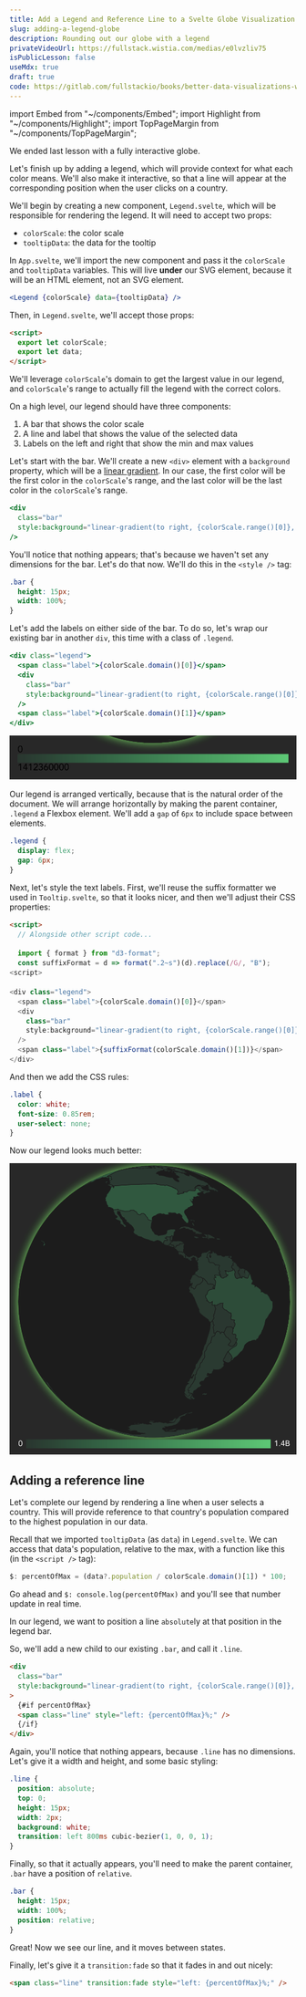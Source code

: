```yaml
---
title: Add a Legend and Reference Line to a Svelte Globe Visualization
slug: adding-a-legend-globe
description: Rounding out our globe with a legend
privateVideoUrl: https://fullstack.wistia.com/medias/e0lvzliv75
isPublicLesson: false
useMdx: true
draft: true
code: https://gitlab.com/fullstackio/books/better-data-visualizations-with-svelte/-/tree/master/course/code/03/07?ref_type=heads
---
```


import Embed from "~/components/Embed";
import Highlight from "~/components/Highlight";
import TopPageMargin from "~/components/TopPageMargin";

<TopPageMargin />

We ended last lesson with a fully interactive globe.

<Embed title="nrbxgc" module="03" lesson="06" />

Let's finish up by adding a legend, which will provide context for what each color means. We'll also make it interactive, so that a line will appear at the corresponding position when the user clicks on a country.

We'll begin by creating a new component, `Legend.svelte`, which will be responsible for rendering the legend. It will need to accept two props:

- `colorScale`: the color scale
- `tooltipData`: the data for the tooltip

In `App.svelte`, we'll import the new component and pass it the `colorScale` and `tooltipData` variables. This will live **under** our SVG element, because it will be an HTML element, not an SVG element.

```jsx
<Legend {colorScale} data={tooltipData} />
```

Then, in `Legend.svelte`, we'll accept those props:

```html
<script>
  export let colorScale;
  export let data;
</script>
```

We'll leverage `colorScale`'s domain to get the largest value in our legend, and `colorScale`'s range to actually fill the legend with the correct colors.

On a high level, our legend should have three components:

1. A bar that shows the color scale
2. A line and label that shows the value of the selected data
3. Labels on the left and right that show the min and max values

Let's start with the bar. We'll create a new `<div>` element with a `background` property, which will be a [linear gradient](https://developer.mozilla.org/en-US/docs/Web/CSS/gradient/linear-gradient). In our case, the first color will be the first color in the `colorScale`'s range, and the last color will be the last color in the `colorScale`'s range.

```jsx
<div
  class="bar"
  style:background="linear-gradient(to right, {colorScale.range()[0]}, {colorScale.range()[1]})"
/>
```

You'll notice that nothing appears; that's because we haven't set any dimensions for the bar. Let's do that now. We'll do this in the `<style />` tag:

```css
.bar {
  height: 15px;
  width: 100%;
}
```

Let's add the labels on either side of the bar. To do so, let's wrap our existing bar in another `div`, this time with a class of `.legend`.

```jsx
<div class="legend">
  <span class="label">{colorScale.domain()[0]}</span>
  <div
    class="bar"
    style:background="linear-gradient(to right, {colorScale.range()[0]}, {colorScale.range()[1]})"
  />
  <span class="label">{colorScale.domain()[1]}</span>
</div>
```

![](./public/assets/legend-vertical.png)

Our legend is arranged vertically, because that is the natural order of the document. We will arrange horizontally by making the parent container, `.legend` a Flexbox element. We'll add a `gap` of `6px` to include space between elements.

```css
.legend {
  display: flex;
  gap: 6px;
}
```

Next, let's style the text labels. First, we'll reuse the suffix formatter we used in `Tooltip.svelte`, so that it looks nicer, and then we'll adjust their CSS properties:

```html
<script>
  // Alongside other script code...

  import { format } from "d3-format";
  const suffixFormat = d => format(".2~s")(d).replace(/G/, "B");
<script>

<div class="legend">
  <span class="label">{colorScale.domain()[0]}</span>
  <div
    class="bar"
    style:background="linear-gradient(to right, {colorScale.range()[0]}, {colorScale.range()[1]})"
  />
  <span class="label">{suffixFormat(colorScale.domain()[1])}</span>
</div>
```

And then we add the CSS rules:

```css
.label {
  color: white;
  font-size: 0.85rem;
  user-select: none;
}
```

Now our legend looks much better:

![](./public/assets/legend-styled.png)

## Adding a reference line

Let's complete our legend by rendering a line when a user selects a country. This will provide reference to that country's population compared to the highest population in our data.

Recall that we imported `tooltipData` (as `data`) in `Legend.svelte`. We can access that data's population, relative to the max, with a function like this (in the `<script />` tag):

```js
$: percentOfMax = (data?.population / colorScale.domain()[1]) * 100;
```

Go ahead and `$: console.log(percentOfMax)` and you'll see that number update in real time.

In our legend, we want to position a line `absolute`ly at that position in the legend bar.

So, we'll add a new child to our existing `.bar`, and call it `.line`.

```html
<div
  class="bar"
  style:background="linear-gradient(to right, {colorScale.range()[0]}, {colorScale.range()[1]})"
>
  {#if percentOfMax}
  <span class="line" style="left: {percentOfMax}%;" />
  {/if}
</div>
```

Again, you'll notice that nothing appears, because `.line` has no dimensions. Let's give it a width and height, and some basic styling:

```css
.line {
  position: absolute;
  top: 0;
  height: 15px;
  width: 2px;
  background: white;
  transition: left 800ms cubic-bezier(1, 0, 0, 1);
}
```

Finally, so that it actually appears, you'll need to make the parent container, `.bar` have a position of `relative`.

```css
.bar {
  height: 15px;
  width: 100%;
  position: relative;
}
```

Great! Now we see our line, and it moves between states.

Finally, let's give it a `transition:fade` so that it fades in and out nicely:

```html
<span class="line" transition:fade style="left: {percentOfMax}%;" />
```

<Embed title="fbvoot" module="03" lesson="07" />
